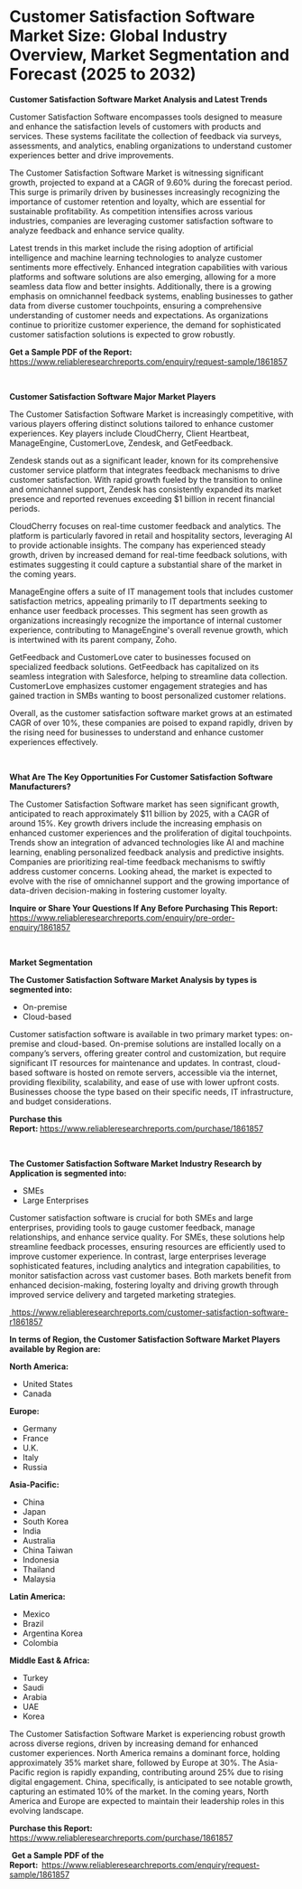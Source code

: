 <p><h1>Customer Satisfaction Software Market Size: Global Industry Overview, Market Segmentation and Forecast (2025 to 2032)</h1></p><p><strong>Customer Satisfaction Software Market Analysis and Latest Trends</strong></p>
<p><p>Customer Satisfaction Software encompasses tools designed to measure and enhance the satisfaction levels of customers with products and services. These systems facilitate the collection of feedback via surveys, assessments, and analytics, enabling organizations to understand customer experiences better and drive improvements.</p><p>The Customer Satisfaction Software Market is witnessing significant growth, projected to expand at a CAGR of 9.60% during the forecast period. This surge is primarily driven by businesses increasingly recognizing the importance of customer retention and loyalty, which are essential for sustainable profitability. As competition intensifies across various industries, companies are leveraging customer satisfaction software to analyze feedback and enhance service quality.</p><p>Latest trends in this market include the rising adoption of artificial intelligence and machine learning technologies to analyze customer sentiments more effectively. Enhanced integration capabilities with various platforms and software solutions are also emerging, allowing for a more seamless data flow and better insights. Additionally, there is a growing emphasis on omnichannel feedback systems, enabling businesses to gather data from diverse customer touchpoints, ensuring a comprehensive understanding of customer needs and expectations. As organizations continue to prioritize customer experience, the demand for sophisticated customer satisfaction solutions is expected to grow robustly.</p></p>
<p><strong>Get a Sample PDF of the Report:&nbsp;</strong> <a href="https://www.reliableresearchreports.com/enquiry/request-sample/1861857?utm_campaign=3530&utm_medium=2&utm_source=Github&utm_content=ia&utm_term=19042025&utm_id=customer-satisfaction-software">https://www.reliableresearchreports.com/enquiry/request-sample/1861857</a></p>
<p>&nbsp;</p>
<p><strong>Customer Satisfaction Software Major Market Players</strong></p>
<p><p>The Customer Satisfaction Software Market is increasingly competitive, with various players offering distinct solutions tailored to enhance customer experiences. Key players include CloudCherry, Client Heartbeat, ManageEngine, CustomerLove, Zendesk, and GetFeedback. </p><p>Zendesk stands out as a significant leader, known for its comprehensive customer service platform that integrates feedback mechanisms to drive customer satisfaction. With rapid growth fueled by the transition to online and omnichannel support, Zendesk has consistently expanded its market presence and reported revenues exceeding $1 billion in recent financial periods. </p><p>CloudCherry focuses on real-time customer feedback and analytics. The platform is particularly favored in retail and hospitality sectors, leveraging AI to provide actionable insights. The company has experienced steady growth, driven by increased demand for real-time feedback solutions, with estimates suggesting it could capture a substantial share of the market in the coming years.</p><p>ManageEngine offers a suite of IT management tools that includes customer satisfaction metrics, appealing primarily to IT departments seeking to enhance user feedback processes. This segment has seen growth as organizations increasingly recognize the importance of internal customer experience, contributing to ManageEngine's overall revenue growth, which is intertwined with its parent company, Zoho.</p><p>GetFeedback and CustomerLove cater to businesses focused on specialized feedback solutions. GetFeedback has capitalized on its seamless integration with Salesforce, helping to streamline data collection. CustomerLove emphasizes customer engagement strategies and has gained traction in SMBs wanting to boost personalized customer relations.</p><p>Overall, as the customer satisfaction software market grows at an estimated CAGR of over 10%, these companies are poised to expand rapidly, driven by the rising need for businesses to understand and enhance customer experiences effectively.</p></p>
<p>&nbsp;</p>
<p><strong>What Are The Key Opportunities For Customer Satisfaction Software Manufacturers?</strong></p>
<p><p>The Customer Satisfaction Software market has seen significant growth, anticipated to reach approximately $11 billion by 2025, with a CAGR of around 15%. Key growth drivers include the increasing emphasis on enhanced customer experiences and the proliferation of digital touchpoints. Trends show an integration of advanced technologies like AI and machine learning, enabling personalized feedback analysis and predictive insights. Companies are prioritizing real-time feedback mechanisms to swiftly address customer concerns. Looking ahead, the market is expected to evolve with the rise of omnichannel support and the growing importance of data-driven decision-making in fostering customer loyalty.</p></p>
<p><strong>Inquire or Share Your Questions If Any Before Purchasing This Report:</strong> <a href="https://www.reliableresearchreports.com/enquiry/pre-order-enquiry/1861857?utm_campaign=3530&utm_medium=2&utm_source=Github&utm_content=ia&utm_term=19042025&utm_id=customer-satisfaction-software">https://www.reliableresearchreports.com/enquiry/pre-order-enquiry/1861857</a></p>
<p>&nbsp;</p>
<p><strong>Market Segmentation</strong></p>
<p><strong>The Customer Satisfaction Software Market Analysis by types is segmented into:</strong></p>
<p><ul><li>On-premise</li><li>Cloud-based</li></ul></p>
<p><p>Customer satisfaction software is available in two primary market types: on-premise and cloud-based. On-premise solutions are installed locally on a company’s servers, offering greater control and customization, but require significant IT resources for maintenance and updates. In contrast, cloud-based software is hosted on remote servers, accessible via the internet, providing flexibility, scalability, and ease of use with lower upfront costs. Businesses choose the type based on their specific needs, IT infrastructure, and budget considerations.</p></p>
<p><strong>Purchase this Report:&nbsp;</strong><a href="https://www.reliableresearchreports.com/purchase/1861857?utm_campaign=3530&utm_medium=2&utm_source=Github&utm_content=ia&utm_term=19042025&utm_id=customer-satisfaction-software">https://www.reliableresearchreports.com/purchase/1861857</a></p>
<p>&nbsp;</p>
<p><strong>The Customer Satisfaction Software Market Industry Research by Application is segmented into:</strong></p>
<p><ul><li>SMEs</li><li>Large Enterprises</li></ul></p>
<p><p>Customer satisfaction software is crucial for both SMEs and large enterprises, providing tools to gauge customer feedback, manage relationships, and enhance service quality. For SMEs, these solutions help streamline feedback processes, ensuring resources are efficiently used to improve customer experience. In contrast, large enterprises leverage sophisticated features, including analytics and integration capabilities, to monitor satisfaction across vast customer bases. Both markets benefit from enhanced decision-making, fostering loyalty and driving growth through improved service delivery and targeted marketing strategies.</p></p>
<p><a href="https://www.reliableresearchreports.com/customer-satisfaction-software-r1861857?utm_campaign=3530&utm_medium=2&utm_source=Github&utm_content=ia&utm_term=19042025&utm_id=customer-satisfaction-software">&nbsp;https://www.reliableresearchreports.com/customer-satisfaction-software-r1861857</a></p>
<p><strong>In terms of Region, the Customer Satisfaction Software Market Players available by Region are:</strong></p>
<p>
    <p> <strong> North America: </strong>
        <ul>
            <li>United States</li>
            <li>Canada</li>
        </ul>
        </p> 
    <p> <strong> Europe: </strong>
        <ul>
            <li>Germany</li>
            <li>France</li>
            <li>U.K.</li>
            <li>Italy</li>
            <li>Russia</li>
        </ul>
        </p> 
    <p> <strong> Asia-Pacific: </strong>
        <ul>
            <li>China</li>
            <li>Japan</li>
            <li>South Korea</li>
            <li>India</li>
            <li>Australia</li>
            <li>China Taiwan</li>
            <li>Indonesia</li>
            <li>Thailand</li>
            <li>Malaysia</li>
        </ul>
        </p> 
    <p> <strong> Latin America: </strong>
        <ul>
            <li>Mexico</li>
            <li>Brazil</li>
            <li>Argentina Korea</li>
            <li>Colombia</li>
        </ul>
        </p> 
    <p> <strong> Middle East & Africa: </strong>
        <ul>
            <li>Turkey</li>
            <li>Saudi</li>
            <li>Arabia</li>
            <li>UAE</li>
            <li>Korea</li>
        </ul>
    </p>
    </p>
<p><p>The Customer Satisfaction Software Market is experiencing robust growth across diverse regions, driven by increasing demand for enhanced customer experiences. North America remains a dominant force, holding approximately 35% market share, followed by Europe at 30%. The Asia-Pacific region is rapidly expanding, contributing around 25% due to rising digital engagement. China, specifically, is anticipated to see notable growth, capturing an estimated 10% of the market. In the coming years, North America and Europe are expected to maintain their leadership roles in this evolving landscape.</p></p>
<p><strong>Purchase this Report: </strong><a href="https://www.reliableresearchreports.com/purchase/1861857?utm_campaign=3530&utm_medium=2&utm_source=Github&utm_content=ia&utm_term=19042025&utm_id=customer-satisfaction-software">https://www.reliableresearchreports.com/purchase/1861857</a></p>
<p>&nbsp;<strong>Get a Sample PDF of the Report:&nbsp;&nbsp;</strong><a href="https://www.reliableresearchreports.com/enquiry/request-sample/1861857?utm_campaign=3530&utm_medium=2&utm_source=Github&utm_content=ia&utm_term=19042025&utm_id=customer-satisfaction-software">https://www.reliableresearchreports.com/enquiry/request-sample/1861857</a></p>
<p><strong></strong></p>
<p><p></p><p></p><p></p></p>